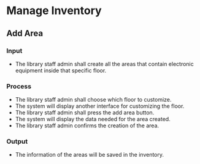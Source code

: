 # Manage Inventory
## Add Area
### Input
-	The library staff admin shall create all the areas that contain electronic equipment inside that specific floor.
### Process
-	The library staff admin shall choose which floor to customize.
-	The system will display another interface for customizing the floor.
-	The library staff admin shall press the add area button.
-	The system will display the data needed for the area created.
-	The library staff admin confirms the creation of the area.
### Output 
-	The information of the areas will be saved in the inventory.

